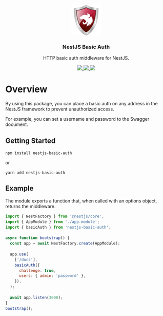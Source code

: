 <p align="center">
    <br/>
    <a align="center" href="https://github.com/faridkarami/nestjs-basic-auth" target="_blank">
        <img width="96px" src="https://raw.githubusercontent.com/faridkarami/nestjs-basic-auth/main/docs/img/logo.png" />
    </a>
</p>
<h3 align="center">NestJS Basic Auth</h3>
<p align="center">HTTP basic auth middleware for NestJS.</p>

<p align="center">
    <a href="https://badge.fury.io/js/nestjs-basic-auth">
        <img src="https://badge.fury.io/js/nestjs-basic-auth.svg" />
    </a>
    <a href="https://npmtrends.com/nestjs-basic-auth">
        <img src="https://img.shields.io/npm/dm/nestjs-basic-auth" />
    </a>
    <a>
        <img src="https://img.shields.io/badge/typescript-compatible-brightgreen.svg">
    </a>
</p>

# Overview

By using this package, you can place a basic auth on any address in the NestJS framework to prevent unauthorized access.

For example, you can set a username and password to the Swagger document.

## Getting Started

```shell
npm install nestjs-basic-auth
```

or

```shell
yarn add nestjs-basic-auth
```

## Example

The module exports a function that, when called with an options object, returns the middleware.

```js
import { NestFactory } from '@nestjs/core';
import { AppModule } from './app.module';
import { basicAuth } from 'nestjs-basic-auth';

async function bootstrap() {
  const app = await NestFactory.create(AppModule);

  app.use(
    ['/docs'],
    basicAuth({
      challenge: true,
      users: { admin: 'password' },
    }),
  );

  await app.listen(3000);
}
bootstrap();
```
